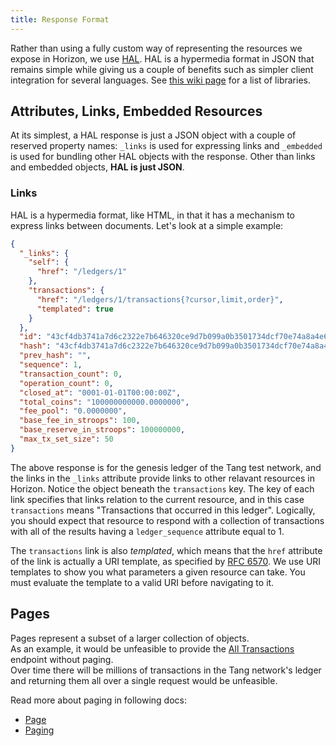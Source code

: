 ```yaml
---
title: Response Format
---
```


Rather than using a fully custom way of representing the resources we expose in
Horizon, we use [HAL](http://stateless.co/hal_specification.html). HAL is a
hypermedia format in JSON that remains simple while giving us a couple of
benefits such as simpler client integration for several languages. See [this
wiki page](https://github.com/mikekelly/hal_specification/wiki/Libraries) for a
list of libraries.

## Attributes, Links, Embedded Resources

At its simplest, a HAL response is just a JSON object with a couple of reserved
property names:  `_links` is used for expressing links and `_embedded` is used
for bundling other HAL objects with the response.  Other than links and embedded
objects, **HAL is just JSON**.

### Links

HAL is a hypermedia format, like HTML, in that it has a mechanism to express
links between documents.  Let's look at a simple example:

```json
{
  "_links": {
    "self": {
      "href": "/ledgers/1"
    },
    "transactions": {
      "href": "/ledgers/1/transactions{?cursor,limit,order}",
      "templated": true
    }
  },
  "id": "43cf4db3741a7d6c2322e7b646320ce9d7b099a0b3501734dcf70e74a8a4e637",
  "hash": "43cf4db3741a7d6c2322e7b646320ce9d7b099a0b3501734dcf70e74a8a4e637",
  "prev_hash": "",
  "sequence": 1,
  "transaction_count": 0,
  "operation_count": 0,
  "closed_at": "0001-01-01T00:00:00Z",
  "total_coins": "100000000000.0000000",
  "fee_pool": "0.0000000",
  "base_fee_in_stroops": 100,
  "base_reserve_in_stroops": 100000000,
  "max_tx_set_size": 50
}
```

The above response is for the genesis ledger of the Tang test network, and
the links in the `_links` attribute provide links to other relavant resources in
Horizon.  Notice the object beneath the `transactions` key.  The key of each
link specifies that links relation to the current resource, and in this case
`transactions` means "Transactions that occurred in this ledger".  Logically,
you should expect that resource to respond with a collection of transactions
with all of the results having a `ledger_sequence` attribute equal to 1.

The `transactions` link is also _templated_, which means that the `href`
attribute of the link is actually a URI template, as specified by  [RFC
6570](https://tools.ietf.org/html/rfc6570).  We use URI templates to show you
what parameters a given resource can take. You must evaluate the template to a
valid URI before navigating to it.

## Pages

Pages represent a subset of a larger collection of objects.  
As an example, it would be unfeasible to provide the
[All Transactions](../reference/transactions-all.md) endpoint without paging.  
Over time there will be millions of transactions in the Tang network's ledger
and returning them all over a single request would be unfeasible.

Read more about paging in following docs:
- [Page](../reference/resources/page.md)
- [Paging](./paging.md)
